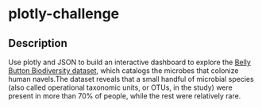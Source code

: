 # plotly-challenge

## Description
Use plotly and JSON to build an interactive dashboard to explore the [Belly Button Biodiversity dataset](http://robdunnlab.com/projects/belly-button-biodiversity/), which catalogs the microbes that colonize human navels.The dataset reveals that a small handful of microbial species (also called operational taxonomic units, or OTUs, in the study) were present in more than 70% of people, while the rest were relatively rare.
